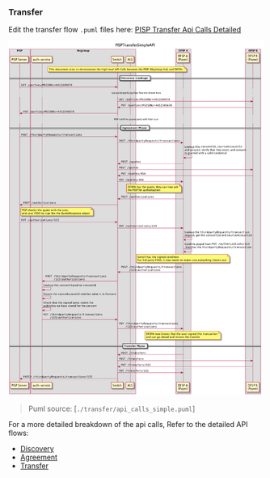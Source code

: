 ### Transfer

Edit the transfer flow `.puml` files here: [PISP Transfer Api Calls Detailed](./api_calls_detailed.puml)

![PISPTransferSimpleAPI](../out/transfer/api_calls_simple/PISPTransferSimpleAPI.png)
> Puml source: [`./transfer/api_calls_simple.puml`]

For a more detailed breakdown of the api calls, Refer to the detailed API flows:
 - [Discovery](../out/transfer/api_calls_detailed/PISPTransferDetailedAPI-page1.png)
 - [Agreement](../out/transfer/api_calls_detailed/PISPTransferDetailedAPI-page2.png)
 - [Transfer](../out/transfer/api_calls_detailed/PISPTransferDetailedAPI-page3.png)
